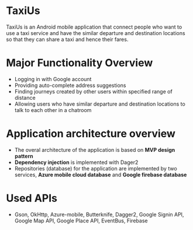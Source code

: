 # TaxiUs
TaxiUs is an Android mobile application that connect people who want to use a taxi service and have the similar departure and destination locations so that they can share a taxi and hence their fares.

# Major Functionality Overview
- Logging in with Google account
- Providing auto-complete address suggestions
- Finding journeys created by other users within specified range of distance
- Allowing users who have similar departure and destination locations to talk to each other in a chatroom

# Application architecture overview
- The overal architecture of the application is based on **MVP design pattern**
- **Dependency injection** is implemented with Dager2
- Repositories (database) for the application are implemented by two services, **Azure mobile cloud database** and **Google firebase database**

# Used APIs
- Gson, OkHttp, Azure-mobile, Butterknife, Dagger2, Google Signin API, Google Map API, Google Place API, EventBus, Firebase
